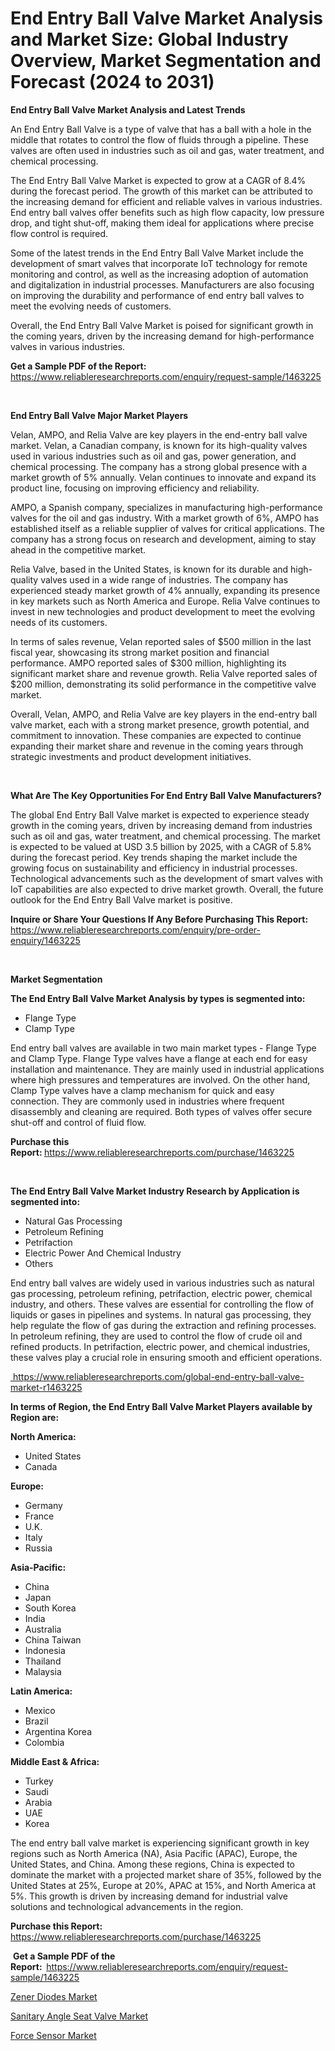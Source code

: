<p><h1>End Entry Ball Valve Market Analysis and Market Size: Global Industry Overview, Market Segmentation and Forecast (2024 to 2031)</h1></p><p><strong>End Entry Ball Valve Market Analysis and Latest Trends</strong></p>
<p><p>An End Entry Ball Valve is a type of valve that has a ball with a hole in the middle that rotates to control the flow of fluids through a pipeline. These valves are often used in industries such as oil and gas, water treatment, and chemical processing.</p><p>The End Entry Ball Valve Market is expected to grow at a CAGR of 8.4% during the forecast period. The growth of this market can be attributed to the increasing demand for efficient and reliable valves in various industries. End entry ball valves offer benefits such as high flow capacity, low pressure drop, and tight shut-off, making them ideal for applications where precise flow control is required.</p><p>Some of the latest trends in the End Entry Ball Valve Market include the development of smart valves that incorporate IoT technology for remote monitoring and control, as well as the increasing adoption of automation and digitalization in industrial processes. Manufacturers are also focusing on improving the durability and performance of end entry ball valves to meet the evolving needs of customers.</p><p>Overall, the End Entry Ball Valve Market is poised for significant growth in the coming years, driven by the increasing demand for high-performance valves in various industries.</p></p>
<p><strong>Get a Sample PDF of the Report:&nbsp;</strong> <a href="https://www.reliableresearchreports.com/enquiry/request-sample/1463225">https://www.reliableresearchreports.com/enquiry/request-sample/1463225</a></p>
<p>&nbsp;</p>
<p><strong>End Entry Ball Valve Major Market Players</strong></p>
<p><p>Velan, AMPO, and Relia Valve are key players in the end-entry ball valve market. Velan, a Canadian company, is known for its high-quality valves used in various industries such as oil and gas, power generation, and chemical processing. The company has a strong global presence with a market growth of 5% annually. Velan continues to innovate and expand its product line, focusing on improving efficiency and reliability.</p><p>AMPO, a Spanish company, specializes in manufacturing high-performance valves for the oil and gas industry. With a market growth of 6%, AMPO has established itself as a reliable supplier of valves for critical applications. The company has a strong focus on research and development, aiming to stay ahead in the competitive market.</p><p>Relia Valve, based in the United States, is known for its durable and high-quality valves used in a wide range of industries. The company has experienced steady market growth of 4% annually, expanding its presence in key markets such as North America and Europe. Relia Valve continues to invest in new technologies and product development to meet the evolving needs of its customers.</p><p>In terms of sales revenue, Velan reported sales of $500 million in the last fiscal year, showcasing its strong market position and financial performance. AMPO reported sales of $300 million, highlighting its significant market share and revenue growth. Relia Valve reported sales of $200 million, demonstrating its solid performance in the competitive valve market.</p><p>Overall, Velan, AMPO, and Relia Valve are key players in the end-entry ball valve market, each with a strong market presence, growth potential, and commitment to innovation. These companies are expected to continue expanding their market share and revenue in the coming years through strategic investments and product development initiatives.</p></p>
<p>&nbsp;</p>
<p><strong>What Are The Key Opportunities For End Entry Ball Valve Manufacturers?</strong></p>
<p><p>The global End Entry Ball Valve market is expected to experience steady growth in the coming years, driven by increasing demand from industries such as oil and gas, water treatment, and chemical processing. The market is expected to be valued at USD 3.5 billion by 2025, with a CAGR of 5.8% during the forecast period. Key trends shaping the market include the growing focus on sustainability and efficiency in industrial processes. Technological advancements such as the development of smart valves with IoT capabilities are also expected to drive market growth. Overall, the future outlook for the End Entry Ball Valve market is positive.</p></p>
<p><strong>Inquire or Share Your Questions If Any Before Purchasing This Report:</strong> <a href="https://www.reliableresearchreports.com/enquiry/pre-order-enquiry/1463225">https://www.reliableresearchreports.com/enquiry/pre-order-enquiry/1463225</a></p>
<p>&nbsp;</p>
<p><strong>Market Segmentation</strong></p>
<p><strong>The End Entry Ball Valve Market Analysis by types is segmented into:</strong></p>
<p><ul><li>Flange Type</li><li>Clamp Type</li></ul></p>
<p><p>End entry ball valves are available in two main market types - Flange Type and Clamp Type. Flange Type valves have a flange at each end for easy installation and maintenance. They are mainly used in industrial applications where high pressures and temperatures are involved. On the other hand, Clamp Type valves have a clamp mechanism for quick and easy connection. They are commonly used in industries where frequent disassembly and cleaning are required. Both types of valves offer secure shut-off and control of fluid flow.</p></p>
<p><strong>Purchase this Report:&nbsp;</strong><a href="https://www.reliableresearchreports.com/purchase/1463225">https://www.reliableresearchreports.com/purchase/1463225</a></p>
<p>&nbsp;</p>
<p><strong>The End Entry Ball Valve Market Industry Research by Application is segmented into:</strong></p>
<p><ul><li>Natural Gas Processing</li><li>Petroleum Refining</li><li>Petrifaction</li><li>Electric Power And Chemical Industry</li><li>Others</li></ul></p>
<p><p>End entry ball valves are widely used in various industries such as natural gas processing, petroleum refining, petrifaction, electric power, chemical industry, and others. These valves are essential for controlling the flow of liquids or gases in pipelines and systems. In natural gas processing, they help regulate the flow of gas during the extraction and refining processes. In petroleum refining, they are used to control the flow of crude oil and refined products. In petrifaction, electric power, and chemical industries, these valves play a crucial role in ensuring smooth and efficient operations.</p></p>
<p><a href="https://www.reliableresearchreports.com/global-end-entry-ball-valve-market-r1463225">&nbsp;https://www.reliableresearchreports.com/global-end-entry-ball-valve-market-r1463225</a></p>
<p><strong>In terms of Region, the End Entry Ball Valve Market Players available by Region are:</strong></p>
<p>
    <p> <strong> North America: </strong>
        <ul>
            <li>United States</li>
            <li>Canada</li>
        </ul>
        </p> 
    <p> <strong> Europe: </strong>
        <ul>
            <li>Germany</li>
            <li>France</li>
            <li>U.K.</li>
            <li>Italy</li>
            <li>Russia</li>
        </ul>
        </p> 
    <p> <strong> Asia-Pacific: </strong>
        <ul>
            <li>China</li>
            <li>Japan</li>
            <li>South Korea</li>
            <li>India</li>
            <li>Australia</li>
            <li>China Taiwan</li>
            <li>Indonesia</li>
            <li>Thailand</li>
            <li>Malaysia</li>
        </ul>
        </p> 
    <p> <strong> Latin America: </strong>
        <ul>
            <li>Mexico</li>
            <li>Brazil</li>
            <li>Argentina Korea</li>
            <li>Colombia</li>
        </ul>
        </p> 
    <p> <strong> Middle East & Africa: </strong>
        <ul>
            <li>Turkey</li>
            <li>Saudi</li>
            <li>Arabia</li>
            <li>UAE</li>
            <li>Korea</li>
        </ul>
    </p>
    </p>
<p><p>The end entry ball valve market is experiencing significant growth in key regions such as North America (NA), Asia Pacific (APAC), Europe, the United States, and China. Among these regions, China is expected to dominate the market with a projected market share of 35%, followed by the United States at 25%, Europe at 20%, APAC at 15%, and North America at 5%. This growth is driven by increasing demand for industrial valve solutions and technological advancements in the region.</p></p>
<p><strong>Purchase this Report: </strong><a href="https://www.reliableresearchreports.com/purchase/1463225">https://www.reliableresearchreports.com/purchase/1463225</a></p>
<p>&nbsp;<strong>Get a Sample PDF of the Report:&nbsp;&nbsp;</strong><a href="https://www.reliableresearchreports.com/enquiry/request-sample/1463225">https://www.reliableresearchreports.com/enquiry/request-sample/1463225</a></p>
<p><strong></strong></p>
<p><p><a href="https://www.linkedin.com/pulse/zener-diodes-market-furnishes-information-share-trends-growth-bgrjf?trackingId=qvhtqB9edqO65UjsrTFZCg%3D%3D">Zener Diodes Market</a></p><p><a href="https://github.com/RickHolmes3/Market-Research-Report-List-4/blob/main/sanitary-angle-seat-valve-market.md">Sanitary Angle Seat Valve Market</a></p><p><a href="https://www.linkedin.com/pulse/force-sensor-market-comprehensive-assessment-type-application-4roaf?trackingId=2hRefnqu5N%2FA3mHTdhIFwg%3D%3D">Force Sensor Market</a></p></p>